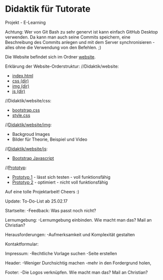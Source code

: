 # Didaktik für Tutorate
Projekt - E-Learning

Achtung: Wer von Git Bash zu sehr genervt ist kann einfach GitHub Desktop verwenden. Da kann man auch seine Commits speichern, eine Beschreibung des Commits anlegen und mit dem Server synchronisieren - alles ohne die Verwendung von den Befehlen. ;)

Die Website befindet sich im Ordner [website](website).

Erklärung der Website-Orderstruktur:
//Didaktik/website:
- [index.html](website/index.html)
- [css (dir)](website/css)
- [img (dir)](website/img)
- [js (dir)](website/js)

//Didaktik/website/css:
- [bootstrap.css](website/css/bootstrap.css)
- [style.css](website/css/style.css)

//[Didaktik/website/img](website/img):
- Backgroud Images
- Bilder für Theorie, Beispiel und Video

//[Didaktik/website/js](website/js):
- [Bootstrap Javascript](website/js/bootstrap.js)

//[Prototyp](prototyp/):
- [Prototyp 1](Prototyp_1_final.docx) - lässt sich testen - voll funktionsfähig
- [Prototyp 2](Prototyp_2_final.docx) - optimiert - nicht voll funktionsfähig

Auf eine tolle Projektarbeit! Cheers :)






Update: To-Do-List ab 25.02.17

Startseite:
-Feedback: Was passt noch nicht?


Lernumgebung:
-Lernumgebung einbinden. Wie macht man das? Mail an Christian?


Herausforderungen:
-Aufmerksamkeit und Komplexität gestalten



Kontaktformular:




Impressum:
-Rechtliche Vorlage suchen
-Seite erstellen



Header:
-Weniger Durchsichtig machen
-mehr in den Fordergrund holen,



Footer:
-Die Logos verknüpfen. Wie macht man das? Mail an Christian?
